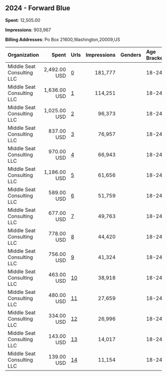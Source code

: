## 2024 - Forward Blue 
**Spent**: 12,505.00

**Impressions**: 903,967

**Billing Addresses**: Po Box 21600,Washington,20009,US

|Organization|Spent|Urls|Impressions|Genders|Age Brackets|Country Codes|
|:---|---:|:---|---:|:---|:---|:---|
|Middle Seat Consulting  LLC|2,492.00 USD|[0](https://www.snap.com/political-ads/asset/82075bb331bf57a127f8b10801ea80d8e28e718a90cedc9a124dae547fb5306a?mediaType=mp4)|181,777||18-24|united states|
|Middle Seat Consulting  LLC|1,636.00 USD|[1](https://www.snap.com/political-ads/asset/c0e2d6b46454d66a342b577e907cabf409e64c5af47572dc62fc1bdd8c09e803?mediaType=mp4)|114,251||18-24|united states|
|Middle Seat Consulting  LLC|1,025.00 USD|[2](https://www.snap.com/political-ads/asset/82075bb331bf57a127f8b10801ea80d8e28e718a90cedc9a124dae547fb5306a?mediaType=mp4)|96,373||18-24|united states|
|Middle Seat Consulting  LLC|837.00 USD|[3](https://www.snap.com/political-ads/asset/2e10879b1805490768fd877e289e2aa818329ee7c0251b5505f1c0faaba11cb5?mediaType=mp4)|76,957||18-24|united states|
|Middle Seat Consulting  LLC|970.00 USD|[4](https://www.snap.com/political-ads/asset/82075bb331bf57a127f8b10801ea80d8e28e718a90cedc9a124dae547fb5306a?mediaType=mp4)|66,943||18-24|united states|
|Middle Seat Consulting  LLC|1,186.00 USD|[5](https://www.snap.com/political-ads/asset/82075bb331bf57a127f8b10801ea80d8e28e718a90cedc9a124dae547fb5306a?mediaType=mp4)|61,656||18-24|united states|
|Middle Seat Consulting  LLC|589.00 USD|[6](https://www.snap.com/political-ads/asset/6dc97980b9d95197c44d11d2448fc543fb4282a5cc1b98e1c0878bf59d6dacf0?mediaType=mp4)|51,759||18-24|united states|
|Middle Seat Consulting  LLC|677.00 USD|[7](https://www.snap.com/political-ads/asset/8ab0b74a9531a6f6029a3dd01941ae4e7cef398ebbd0d7992dbd3b9d0df1f0eb?mediaType=mp4)|49,763||18-24|united states|
|Middle Seat Consulting  LLC|778.00 USD|[8](https://www.snap.com/political-ads/asset/9106a4fbd43ced8252412bebefc36ffde25b11f6d62ba53e8056005e92010aed?mediaType=mp4)|44,420||18-24|united states|
|Middle Seat Consulting  LLC|756.00 USD|[9](https://www.snap.com/political-ads/asset/82075bb331bf57a127f8b10801ea80d8e28e718a90cedc9a124dae547fb5306a?mediaType=mp4)|41,324||18-24|united states|
|Middle Seat Consulting  LLC|463.00 USD|[10](https://www.snap.com/political-ads/asset/2e10879b1805490768fd877e289e2aa818329ee7c0251b5505f1c0faaba11cb5?mediaType=mp4)|38,918||18-24|united states|
|Middle Seat Consulting  LLC|480.00 USD|[11](https://www.snap.com/political-ads/asset/72ab11dc3ad298c2b972ae12ec81003bc2adeb3fb7e6b4c2ecfca0944563d92d?mediaType=mp4)|27,659||18-24|united states|
|Middle Seat Consulting  LLC|334.00 USD|[12](https://www.snap.com/political-ads/asset/2e10879b1805490768fd877e289e2aa818329ee7c0251b5505f1c0faaba11cb5?mediaType=mp4)|26,996||18-24|united states|
|Middle Seat Consulting  LLC|143.00 USD|[13](https://www.snap.com/political-ads/asset/2e10879b1805490768fd877e289e2aa818329ee7c0251b5505f1c0faaba11cb5?mediaType=mp4)|14,017||18-24|united states|
|Middle Seat Consulting  LLC|139.00 USD|[14](https://www.snap.com/political-ads/asset/2e10879b1805490768fd877e289e2aa818329ee7c0251b5505f1c0faaba11cb5?mediaType=mp4)|11,154||18-24|united states|
